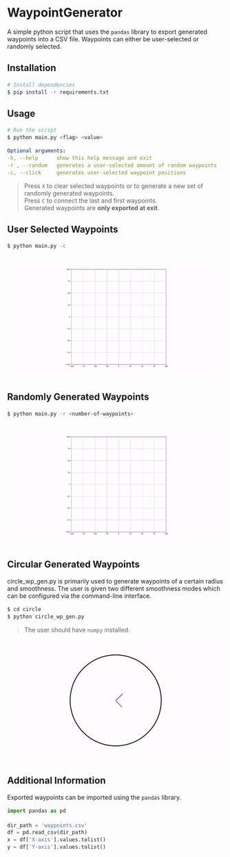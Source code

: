 # WaypointGenerator
A simple python script that uses the `pandas` library to export generated waypoints into a CSV file. Waypoints can either be user-selected or randomly selected.

## Installation
```bash
# Install dependencies
$ pip install -r requirements.txt
```
## Usage
```bash
# Run the script
$ python main.py <flag> <value>
```

```yaml
Optional arguments:
-h, --help      show this help message and exit
-r , --random   generates a user-selected amount of random waypoints
-c, --click     generates user-selected waypoint positions   
```
> Press `X` to clear selected waypoints or to generate a new set of randomly generated waypoints. <br>
Press `C` to connect the last and first waypoints. <br>
Generated waypoints are **only exported at exit**.
>
## User Selected Waypoints
```bash
$ python main.py -c
```
<div align="center">
	<img src="resources/clickgen.gif" />
</div>

## Randomly Generated Waypoints
```bash
$ python main.py -r <number-of-waypoints>
```
<div align="center">
	<img src="resources/randgen.gif" />
</div>

## Circular Generated Waypoints
circle_wp_gen.py is primarily used to generate waypoints of a certain radius and smoothness. The user is given two different smoothness modes which can be configured via the command-line interface.
```bash
$ cd circle
$ python circle_wp_gen.py
```
> The user should have `numpy` installed.
>
<div align="center">
	<img src="resources/circlegen.gif" />
</div>

## Additional Information
Exported waypoints can be imported using the `pandas` library.
```python
import pandas as pd

dir_path = 'waypoints.csv'
df = pd.read_csv(dir_path)
x = df['X-axis'].values.tolist()
y = df['Y-axis'].values.tolist()
```